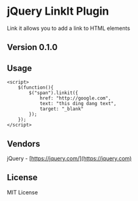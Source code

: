 # jQuery LinkIt Plugin #
Link it allows you to add a link to HTML elements

## Version 0.1.0 ##

## Usage ##

    <script>
		$(function(){
			$("span").linkit({
				href: "http://google.com",
				text: "this ding dang text",
				target: "_blank"
			});
		});
	</script>

## Vendors ##
jQuery - [https://jquery.com/](https://jquery.com)

## License ##
MIT License